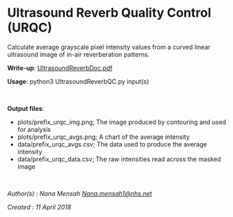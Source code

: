 # Ultrasound Reverb Quality Control (URQC)
Calculate average grayscale pixel intensity values from a curved linear ultrasound image of in-air reverberation 
patterns.

**Write-up**: [UltrasoundReverbDoc.pdf](UltrasoundReverbDoc.pdf)

**Usage**: python3 UltrasoundReverbQC.py input(s)

<br>

**Output files**:
- plots/prefix_urqc_img.png; The image produced by contouring and used for analysis
- plots/prefix_urqc_avgs.png; A chart of the average intensity
- data/prefix_urqc_avgs.csv; The data used to produce the average intensity
- data/prefix_urqc_data.csv; The raw intensities read across the masked image

<br>

*Author(s) : Nana Mensah <Nana.mensah1@nhs.net>*

*Created : 11 April 2018*
